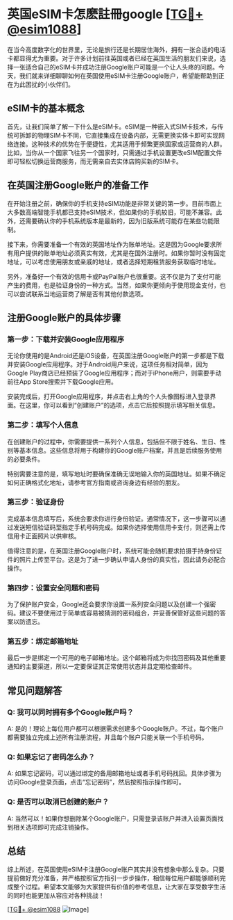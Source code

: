 # 英国eSIM卡怎麽註冊google [[TG💪+ @esim1088](https://t.me/s/esim1088)]

在当今高度数字化的世界里，无论是旅行还是长期居住海外，拥有一张合适的电话卡都显得尤为重要。对于许多计划前往英国或者已经在英国生活的朋友们来说，选择一张适合自己的eSIM卡并成功注册Google账户可能是一个让人头疼的问题。今天，我们就来详细聊聊如何在英国使用eSIM卡注册Google账户，希望能帮助到正在为此困扰的小伙伴们。

## eSIM卡的基本概念

首先，让我们简单了解一下什么是eSIM卡。eSIM是一种嵌入式SIM卡技术，与传统可拆卸的物理SIM卡不同，它直接集成在设备内部，无需更换实体卡即可实现网络连接。这种技术的优势在于便捷性，尤其适用于频繁更换国家或运营商的人群。比如，当你从一个国家飞往另一个国家时，只需通过手机设置更改eSIM配置文件即可轻松切换运营商服务，而无需亲自去实体店购买新的SIM卡。

## 在英国注册Google账户的准备工作

在开始注册之前，确保你的手机支持eSIM功能是非常关键的第一步。目前市面上大多数高端智能手机都已支持eSIM技术，但如果你的手机较旧，可能不兼容。此外，还需要确认你的手机系统版本是最新的，因为旧版系统可能存在某些功能限制。

接下来，你需要准备一个有效的英国地址作为账单地址。这是因为Google要求所有用户提供的账单地址必须真实有效，尤其是在国外注册时。如果你暂时没有固定地址，可以考虑使用朋友或亲戚的地址，或者选择短期租赁服务获取临时地址。

另外，准备好一个有效的信用卡或PayPal账户也很重要。这不仅是为了支付可能产生的费用，也是验证身份的一种方式。当然，如果你更倾向于使用现金支付，也可以尝试联系当地运营商了解是否有其他付款选项。

## 注册Google账户的具体步骤

### 第一步：下载并安装Google应用程序

无论你使用的是Android还是iOS设备，在英国注册Google账户的第一步都是下载并安装Google应用程序。对于Android用户来说，这项任务相对简单，因为Google Play商店已经预装了Google应用程序；而对于iPhone用户，则需要手动前往App Store搜索并下载Google应用。

安装完成后，打开Google应用程序，并点击右上角的个人头像图标进入登录界面。在这里，你可以看到“创建账户”的选项，点击它后按照提示填写相关信息。

### 第二步：填写个人信息

在创建账户的过程中，你需要提供一系列个人信息，包括但不限于姓名、生日、性别等基本信息。这些信息将用于构建你的Google账户档案，并且是后续服务使用的必要条件。

特别需要注意的是，填写地址时要确保准确无误地输入你的英国地址。如果不确定如何正确格式化地址，请参考官方指南或咨询身边有经验的朋友。

### 第三步：验证身份

完成基本信息填写后，系统会要求你进行身份验证。通常情况下，这一步骤可以通过发送短信验证码至指定手机号码完成。如果你选择使用信用卡支付，则还需上传信用卡正面照片以供审核。

值得注意的是，在英国注册Google账户时，系统可能会随机要求拍摄手持身份证件的照片上传至平台。这是为了进一步确认申请人身份的真实性，因此请务必配合操作。

### 第四步：设置安全问题和密码

为了保护账户安全，Google还会要求你设置一系列安全问题以及创建一个强密码。建议不要使用过于简单或容易被猜测的密码组合，并妥善保管好这些问题的答案以防遗忘。

### 第五步：绑定邮箱地址

最后一步是绑定一个可用的电子邮箱地址。这个邮箱将成为你找回密码及其他重要通知的主要渠道，所以一定要保证其正常使用状态并且定期检查邮件。

## 常见问题解答

### Q: 我可以同时拥有多个Google账户吗？
A: 是的！理论上每位用户都可以根据需求创建多个Google账户。不过，每个账户都需要独立完成上述所有注册流程，并且每个账户只能关联一个手机号码。

### Q: 如果忘记了密码怎么办？
A: 如果忘记密码，可以通过绑定的备用邮箱地址或者手机号码找回。具体步骤为访问Google登录页面，点击“忘记密码”，然后按照指示操作即可。

### Q: 是否可以取消已创建的账户？
A: 当然可以！如果你想删除某个Google账户，只需登录该账户并进入设置页面找到相关选项即可完成注销操作。

## 总结

综上所述，在英国使用eSIM卡注册Google账户其实并没有想象中那么复杂。只要提前做好充分准备，并严格按照官方指引一步步操作，相信每位用户都能够顺利完成整个过程。希望本文能够为大家提供有价值的参考信息，让大家在享受数字生活的同时也能更加从容应对各种挑战！

[[TG💪+ @esim1088](https://t.me/s/esim1088) ![Image](https://i.postimg.cc/4NQfJmqS/Snipaste-2025-05-13-00-14-12.png)]
